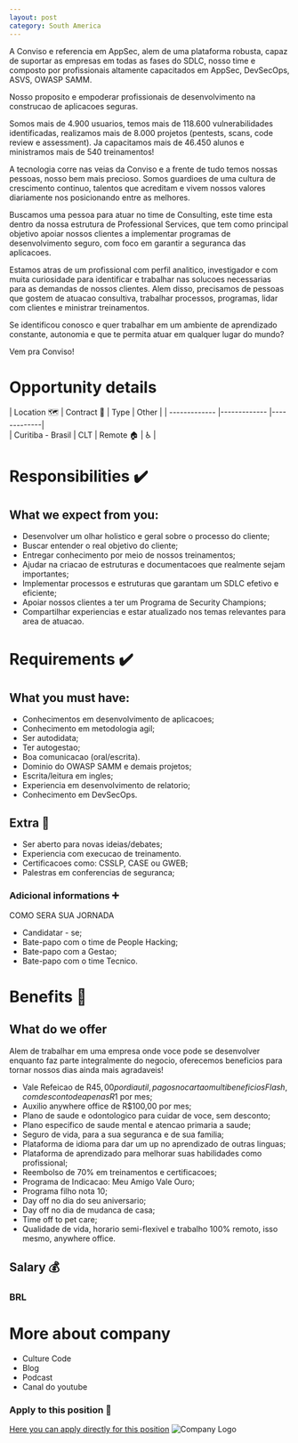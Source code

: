 ```yaml
---
layout: post 
category: South America 
---
```


A Conviso e referencia em AppSec, alem de uma plataforma robusta, capaz de suportar as empresas em todas as fases do SDLC, nosso time e composto por profissionais altamente capacitados em AppSec, DevSecOps, ASVS, OWASP SAMM.

Nosso proposito e empoderar profissionais de desenvolvimento na construcao de aplicacoes seguras.

Somos mais de 4.900 usuarios, temos mais de 118.600 vulnerabilidades identificadas, realizamos mais de 8.000 projetos (pentests, scans, code review e assessment). Ja capacitamos mais de 46.450 alunos e ministramos mais de 540 treinamentos!

A tecnologia corre nas veias da Conviso e a frente de tudo temos nossas pessoas, nosso bem mais precioso. Somos guardioes de uma cultura de crescimento continuo, talentos que acreditam e vivem nossos valores diariamente nos posicionando entre as melhores.

Buscamos uma pessoa para atuar no time de Consulting, este time esta dentro da nossa estrutura de Professional Services, que tem como principal objetivo apoiar nossos clientes a implementar programas de desenvolvimento seguro, com foco em garantir a seguranca das aplicacoes.

Estamos atras de um profissional com perfil analitico, investigador e com muita curiosidade para identificar e trabalhar nas solucoes necessarias para as demandas de nossos clientes. Alem disso, precisamos de pessoas que gostem de atuacao consultiva, trabalhar processos, programas, lidar com clientes e ministrar treinamentos.

Se identificou conosco e quer trabalhar em um ambiente de aprendizado constante, autonomia e que te permita atuar em qualquer lugar do mundo? 

Vem pra Conviso!
# Opportunity details
| Location :world_map: | Contract :memo: | Type        | Other |
| -------------   |------------- |-------------|      
| Curitiba - Brasil  | CLT | Remote :house: | :wheelchair: |

# Responsibilities :heavy_check_mark:
## What we expect from you:
- Desenvolver um olhar holistico e geral sobre o processo do cliente;
- Buscar entender o real objetivo do cliente;
- Entregar conhecimento por meio de nossos treinamentos;
- Ajudar na criacao de estruturas e documentacoes que realmente sejam importantes;
- Implementar processos e estruturas que garantam um SDLC efetivo e eficiente;
- Apoiar nossos clientes a ter um Programa de Security Champions;
- Compartilhar experiencias e estar atualizado nos temas relevantes para area de atuacao.
# Requirements :heavy_check_mark:
## What you must have:
- Conhecimentos em desenvolvimento de aplicacoes;
- Conhecimento em metodologia agil;
- Ser autodidata;
- Ter autogestao;
- Boa comunicacao (oral/escrita).
- Dominio do OWASP SAMM e demais projetos;
- Escrita/leitura em ingles;
- Experiencia em desenvolvimento de relatorio;
- Conhecimento em DevSecOps.
## Extra :smiling_face_with_three_hearts:
- Ser aberto para novas ideias/debates;
- Experiencia com execucao de treinamento.
- Certificacoes como: CSSLP, CASE ou GWEB;
- Palestras em conferencias de seguranca;
### Adicional informations :heavy_plus_sign:
COMO SERA SUA JORNADA 

- Candidatar - se;
- Bate-papo com o time de People Hacking;
- Bate-papo com a Gestao;
- Bate-papo com o time Tecnico.
# Benefits :briefcase:
## What do we offer
Alem de trabalhar em uma empresa onde voce pode se desenvolver enquanto faz parte integralmente do negocio, oferecemos beneficios para tornar nossos dias ainda mais agradaveis!

- Vale Refeicao de R$45,00 por dia util, pagos no cartao multibeneficios Flash, com desconto de apenas R$1 por mes;
- Auxilio anywhere office de R$100,00 por mes;
- Plano de saude e odontologico para cuidar de voce, sem desconto;
- Plano especifico de saude mental e atencao primaria a saude;
- Seguro de vida, para a sua seguranca e de sua familia;
- Plataforma de idioma para dar um up no aprendizado de outras linguas;
- Plataforma de aprendizado para melhorar suas habilidades como profissional;
- Reembolso de 70% em treinamentos e certificacoes;
- Programa de Indicacao: Meu Amigo Vale Ouro;
- Programa filho nota 10;
- Day off no dia do seu aniversario;
- Day off no dia de mudanca de casa;
- Time off to pet care;
- Qualidade de vida, horario semi-flexivel e trabalho 100% remoto, isso mesmo, anywhere office.
## Salary :moneybag:
### BRL
# More about company
- Culture Code
- Blog 
- Podcast 
- Canal do youtube
### Apply to this position :love_letter:
[Here you can apply directly for this position](https://convisoappsec.gupy.io/job/eyJzb3VyY2UiOiJndXB5X3B1YmxpY19wYWdlIiwiam9iSWQiOjM0MzU0MTJ9)
![Company Logo](https://blog.convisoappsec.com/wp-content/uploads/2022/02/Logo.png)